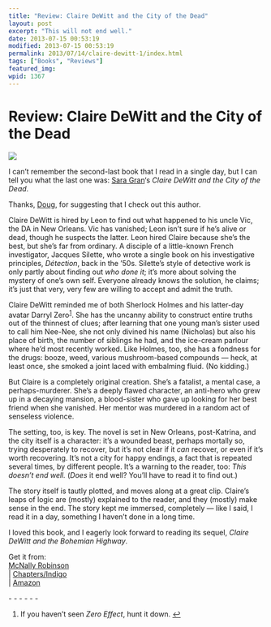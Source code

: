 ```yaml
---
title: "Review: Claire DeWitt and the City of the Dead"
layout: post
excerpt: "This will not end well."
date: 2013-07-15 00:53:19
modified: 2013-07-15 00:53:19
permalink: 2013/07/14/claire-dewitt-1/index.html
tags: ["Books", "Reviews"]
featured_img: 
wpid: 1367
---
```


# Review: Claire DeWitt and the City of the Dead

![](http://patrickjohanneson.com/wp-content/uploads/2013/07/claire-dewitt1.jpg)

I can’t remember the second-last book that I read in a single day, but I can tell you what the last one was: [Sara Gran](http://www.saragran.com/)‘s *Claire DeWitt and the City of the Dead*.

Thanks, [Doug](http://www.ballsandwalnuts.com/), for suggesting that I check out this author.

Claire DeWitt is hired by Leon to find out what happened to his uncle Vic, the DA in New Orleans. Vic has vanished; Leon isn’t sure if he’s alive or dead, though he suspects the latter. Leon hired Claire because she’s the best, but she’s far from ordinary. A disciple of a little-known French investigator, Jacques Silette, who wrote a single book on his investigative principles, *Détection*, back in the ’50s. Silette’s style of detective work is only partly about finding out *who done it*; it’s more about solving the mystery of one’s own self. Everyone already knows the solution, he claims; it’s just that very, very few are willing to accept and admit the truth.

Claire DeWitt reminded me of both Sherlock Holmes and his latter-day avatar Darryl Zero<sup id="fnref-1367:1">[1](#fn-1367:1)</sup>. She has the uncanny ability to construct entire truths out of the thinnest of clues; after learning that one young man’s sister used to call him Nee-Nee, she not only divined his name (Nicholas) but also his place of birth, the number of siblings he had, and the ice-cream parlour where he’d most recently worked. Like Holmes, too, she has a fondness for the drugs: booze, weed, various mushroom-based compounds — heck, at least once, she smoked a joint laced with embalming fluid. (No kidding.)

But Claire is a completely original creation. She’s a fatalist, a mental case, a perhaps-murderer. She’s a deeply flawed character, an anti-hero who grew up in a decaying mansion, a blood-sister who gave up looking for her best friend when she vanished. Her mentor was murdered in a random act of senseless violence.

The setting, too, is key. The novel is set in New Orleans, post-Katrina, and the city itself is a character: it’s a wounded beast, perhaps mortally so, trying desperately to recover, but it’s not clear if it *can* recover, or even if it’s worth recovering. It’s not a city for happy endings, a fact that is repeated several times, by different people. It’s a warning to the reader, too: *This doesn’t end well.* (*Does* it end well? You’ll have to read it to find out.)

The story itself is tautly plotted, and moves along at a great clip. Claire’s leaps of logic are (mostly) explained to the reader, and they (mostly) make sense in the end. The story kept me immersed, completely — like I said, I read it in a day, something I haven’t done in a long time.

I loved this book, and I eagerly look forward to reading its sequel, *Claire DeWitt and the Bohemian Highway*.

Get it from:  
[McNally Robinson](http://www.mcnallyrobinson.com/9780547747613/sara-gran/claire-dewitt-city-dead)  
| [Chapters/Indigo](http://www.chapters.indigo.ca/books/claire-dewitt-and-the-city/9780547747613-item.html)  
| [Amazon](http://www.amazon.ca/Claire-DeWitt-City-Dead-Sara/dp/0547747616)

<div class="footnotes">- - - - - -

1. If you haven’t seen *Zero Effect*, hunt it down. [↩](#fnref-1367:1)

</div>